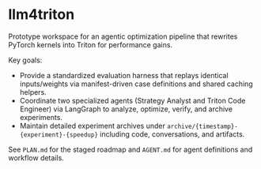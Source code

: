 # llm4triton

Prototype workspace for an agentic optimization pipeline that rewrites PyTorch kernels into Triton for performance gains.

Key goals:
- Provide a standardized evaluation harness that replays identical inputs/weights via manifest-driven case definitions and shared caching helpers.
- Coordinate two specialized agents (Strategy Analyst and Triton Code Engineer) via LangGraph to analyze, optimize, verify, and archive experiments.
- Maintain detailed experiment archives under `archive/{timestamp}-{experiment}-{speedup}` including code, conversations, and artifacts.

See `PLAN.md` for the staged roadmap and `AGENT.md` for agent definitions and workflow details.
